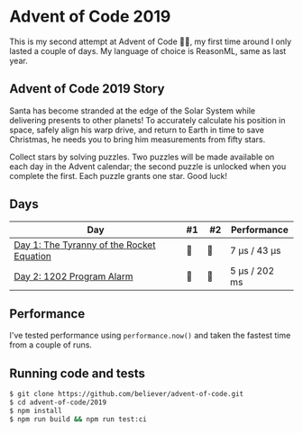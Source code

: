 # Advent of Code 2019

This is my second attempt at Advent of Code 🎅🏻, my first time around I only lasted
a couple of days. My language of choice is ReasonML, same as last year.

## Advent of Code 2019 Story

Santa has become stranded at the edge of the Solar System while delivering presents to other planets! To accurately calculate his position in space, safely align his warp drive, and return to Earth in time to save Christmas, he needs you to bring him measurements from fifty stars.

Collect stars by solving puzzles. Two puzzles will be made available on each day in the Advent calendar; the second puzzle is unlocked when you complete the first. Each puzzle grants one star. Good luck!

## Days

| Day                                                                                                                                                   | #1  |  #2 | Performance   |
| ----------------------------------------------------------------------------------------------------------------------------------------------------- | --- | --- | ------------- |
| [Day 1: The Tyranny of the Rocket Equation](https://github.com/believer/advent-of-code/tree/master/2019/src/day-1-the-tyranny-of-the-rocket-equation) | 🌟  | 🌟  | 7 µs / 43 µs  |
| [Day 2: 1202 Program Alarm](https://github.com/believer/advent-of-code/tree/master/2019/src/day-2-1202-program-alarm)                                 | 🌟  | 🌟  | 5 µs / 202 ms |

## Performance

I've tested performance using `performance.now()` and taken the fastest time
from a couple of runs.

## Running code and tests

```bash
$ git clone https://github.com/believer/advent-of-code.git
$ cd advent-of-code/2019
$ npm install
$ npm run build && npm run test:ci
```
